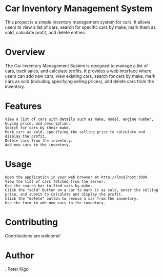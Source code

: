  # Car Inventory Management System
This project is a simple inventory management system for cars. It allows users to view a list of cars, search for specific cars by make, mark them as sold, calculate profit, and delete entries.


# Overview

The Car Inventory Management System is designed to manage a list of cars, track sales, and calculate profits. It provides a web interface where users can add new cars, view existing cars, search for cars by make, mark cars as sold (including specifying selling prices), and delete cars from the inventory.


# Features

    View a list of cars with details such as make, model, engine number, buying price, and description.
    Search for cars by their make.
    Mark cars as sold, specifying the selling price to calculate and display the profit.
    Delete cars from the inventory.
    Add new cars to the inventory.


# Usage

    Open the application in your web browser at http://localhost:3000.
    View the list of cars fetched from the server.
    Use the search bar to find cars by make.
    Click the "sold" button on a car to mark it as sold, enter the selling price, and submit to calculate and display the profit.
    Click the "delete" button to remove a car from the inventory.
    Use the form to add new cars to the inventory.

# Contributing

Contributions are welcome! 

# Author

. Peter Kigo